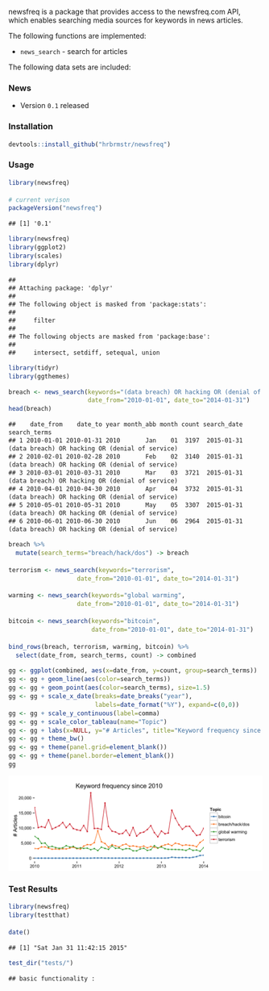 newsfreq is a package that provides access to the newsfreq.com API, which enables searching media sources for keywords in news articles.

The following functions are implemented:

-   `news_search` - search for articles

The following data sets are included:

### News

-   Version `0.1` released

### Installation

``` r
devtools::install_github("hrbrmstr/newsfreq")
```

### Usage

``` r
library(newsfreq)

# current verison
packageVersion("newsfreq")
```

    ## [1] '0.1'

``` r
library(newsfreq)
library(ggplot2)
library(scales)
library(dplyr)
```

    ## 
    ## Attaching package: 'dplyr'
    ## 
    ## The following object is masked from 'package:stats':
    ## 
    ##     filter
    ## 
    ## The following objects are masked from 'package:base':
    ## 
    ##     intersect, setdiff, setequal, union

``` r
library(tidyr)
library(ggthemes)
```

``` r
breach <- news_search(keywords="(data breach) OR hacking OR (denial of service)",
                      date_from="2010-01-01", date_to="2014-01-31")
head(breach)
```

    ##    date_from    date_to year month_abb month count search_date                                    search_terms
    ## 1 2010-01-01 2010-01-31 2010       Jan    01  3197  2015-01-31 (data breach) OR hacking OR (denial of service)
    ## 2 2010-02-01 2010-02-28 2010       Feb    02  3140  2015-01-31 (data breach) OR hacking OR (denial of service)
    ## 3 2010-03-01 2010-03-31 2010       Mar    03  3721  2015-01-31 (data breach) OR hacking OR (denial of service)
    ## 4 2010-04-01 2010-04-30 2010       Apr    04  3732  2015-01-31 (data breach) OR hacking OR (denial of service)
    ## 5 2010-05-01 2010-05-31 2010       May    05  3307  2015-01-31 (data breach) OR hacking OR (denial of service)
    ## 6 2010-06-01 2010-06-30 2010       Jun    06  2964  2015-01-31 (data breach) OR hacking OR (denial of service)

``` r
breach %>%
  mutate(search_terms="breach/hack/dos") -> breach

terrorism <- news_search(keywords="terrorism",
                   date_from="2010-01-01", date_to="2014-01-31")

warming <- news_search(keywords="global warming",
                   date_from="2010-01-01", date_to="2014-01-31")

bitcoin <- news_search(keywords="bitcoin",
                       date_from="2010-01-01", date_to="2014-01-31")

bind_rows(breach, terrorism, warming, bitcoin) %>%
  select(date_from, search_terms, count) -> combined
```

``` r
gg <- ggplot(combined, aes(x=date_from, y=count, group=search_terms))
gg <- gg + geom_line(aes(color=search_terms))
gg <- gg + geom_point(aes(color=search_terms), size=1.5)
gg <- gg + scale_x_date(breaks=date_breaks("year"),
                        labels=date_format("%Y"), expand=c(0,0))
gg <- gg + scale_y_continuous(label=comma)
gg <- gg + scale_color_tableau(name="Topic")
gg <- gg + labs(x=NULL, y="# Articles", title="Keyword frequency since 2010")
gg <- gg + theme_bw()
gg <- gg + theme(panel.grid=element_blank())
gg <- gg + theme(panel.border=element_blank())
gg
```

<img src="README_files/figure-markdown_github/unnamed-chunk-5-1.png" title="" alt="" width="768" />

### Test Results

``` r
library(newsfreq)
library(testthat)

date()
```

    ## [1] "Sat Jan 31 11:42:15 2015"

``` r
test_dir("tests/")
```

    ## basic functionality :
